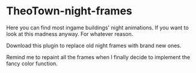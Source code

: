 # TheoTown-night-frames
Here you can find most ingame buildings' night animations. If you want to look at this madness anyway.
For whatever reason.

Download this plugin to replace old night frames with brand new ones.

Remind me to repaint all the frames when I finally decide to implement the fancy color function.
